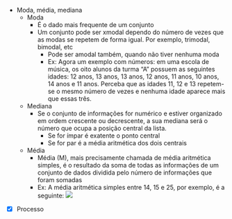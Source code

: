 -   Moda, média, mediana
    -   Moda
        -   É o dado mais frequente de um conjunto
        -   Um conjunto pode ser xmodal dependo do número de vezes que
            as modas se repetem de forma igual. Por exemplo, trimodal,
            bimodal, etc
            -   Pode ser amodal também, quando não tiver nenhuma moda
            -   Ex: Agora um exemplo com números: em uma escola de
                música, os oito alunos da turma “A” possuem as seguintes
                idades: 12 anos, 13 anos, 13 anos, 12 anos, 11 anos, 10
                anos, 14 anos e 11 anos. Perceba que as idades 11, 12 e
                13 repetem-se o mesmo número de vezes e nenhuma idade
                aparece mais que essas três.
    -   Mediana
        -   Se o conjunto de informações for numérico e estiver
            organizado em ordem crescente ou decrescente, a sua mediana
            será o número que ocupa a posição central da lista.
            -   Se for ímpar é exatente o ponto central
            -   Se for par é a média aritmética dos dois centrais
    -   Média
        -   Média (M), mais precisamente chamada de média aritmética
            simples, é o resultado da soma de todas as informações de um
            conjunto de dados dividida pelo número de informações que
            foram somadas
        -   Ex: A média aritmética simples entre 14, 15 e 25, por
            exemplo, é a seguinte:
            ![](markdown-img-paste-20200818161120333.png)

- [x] Processo